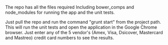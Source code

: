 The repo has all the files required Including bower_comps and node_modules for running the app and the unit tests.

Just pull the repo and run the command "grunt start" from the project path. This will run the unit tests and open the application in the
Google Chrome browser.
Just enter any of the 5 vendor's (Amex, Visa, Dsicover, Mastercard and Mastreo) credit card numbers to see the results.
